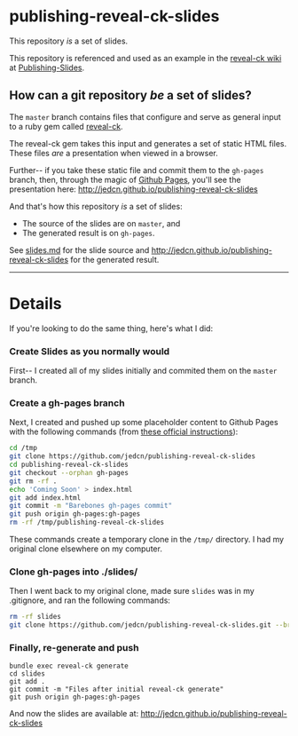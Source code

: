 # publishing-reveal-ck-slides

This repository *is* a set of slides.

This repository is referenced and used as an example in the
[reveal-ck wiki][reveal-ck-wiki] at
[Publishing-Slides][reveal-ck-wiki-publishing-slides].

[reveal-ck-wiki]: https://github.com/jedcn/reveal-ck/wiki
[reveal-ck-wiki-publishing-slides]: https://github.com/jedcn/reveal-ck/wiki/Publishing-Slides

## How can a git repository *be* a set of slides?

The `master` branch contains files that configure and serve as general
input to a ruby gem called [reveal-ck][rubygems-reveal-ck].

[rubygems-reveal-ck]: http://rubygems.org/gems/reveal-ck

The reveal-ck gem takes this input and generates a set of static HTML
files. These files *are* a presentation when viewed in a browser.

Further-- if you take these static file and commit them to the
`gh-pages` branch, then, through the magic of
[Github Pages][github-pages], you'll see the presentation here:
http://jedcn.github.io/publishing-reveal-ck-slides

[github-pages]: https://pages.github.com/

And that's how this repository *is* a set of slides:

* The source of the slides are on `master`, and
* The generated result is on `gh-pages`.

See [slides.md](slides.md) for the slide source and
http://jedcn.github.io/publishing-reveal-ck-slides for the generated
result.

---

# Details

If you're looking to do the same thing, here's what I did:

### Create Slides as you normally would

First-- I created all of my slides initially and commited them on the
`master` branch.

### Create a gh-pages branch

Next, I created and pushed up some placeholder content to Github Pages
with the following commands (from
[these official instructions][github-github-pages]):

[github-github-pages]: https://help.github.com/articles/creating-project-pages-manually/

```sh
cd /tmp
git clone https://github.com/jedcn/publishing-reveal-ck-slides
cd publishing-reveal-ck-slides
git checkout --orphan gh-pages
git rm -rf .
echo 'Coming Soon' > index.html
git add index.html
git commit -m "Barebones gh-pages commit"
git push origin gh-pages:gh-pages
rm -rf /tmp/publishing-reveal-ck-slides
```

These commands create a temporary clone in the `/tmp/` directory. I
had my original clone elsewhere on my computer.

### Clone gh-pages into ./slides/

Then I went back to my original clone, made sure `slides` was in my
.gitignore, and ran the following commands:

```sh
rm -rf slides
git clone https://github.com/jedcn/publishing-reveal-ck-slides.git --branch gh-pages --single-branch ./slides
```

### Finally, re-generate and push

```
bundle exec reveal-ck generate
cd slides
git add .
git commit -m "Files after initial reveal-ck generate"
git push origin gh-pages:gh-pages
```

And now the slides are available at:
http://jedcn.github.io/publishing-reveal-ck-slides
